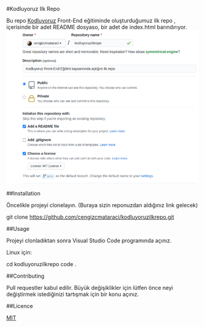 #Kodluyoruz Ilk Repo 

Bu repo [Kodluyoruz](https://www.kodluyoruz.org/) Front-End eğitiminde oluşturduğumuz ilk repo , içerisinde bir adet README dosyaso, bir adet de index.html barındırıyor.
![](https://github.com/Kodluyoruz/taskforce/blob/main/git/odev1/figures/github.png)

##Installation 

Öncelikle projeyi clonelayın. (Buraya sizin reponuzdan aldığınız link gelecek)


git clone https://github.com/cengizcmataraci/kodluyoruzilkrepo.git

##Usage

Projeyi clonladıktan sonra Visual Studio Code programında açınız.

Linux için:

cd kodluyoruzilkrepo
code .

##Contributing 

Pull requestler kabul edilir. Büyük değişiklikler için lütfen önce neyi değiştirmek istediğinizi tartışmak için bir konu açınız.

##Licence

[MIT](https://choosealicense.com/licenses/mit/)
